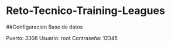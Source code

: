 # Reto-Tecnico-Training-Leagues
##Configuracion Base de datos

Puerto: 3306
Usuario: root
Contraseña: 12345
